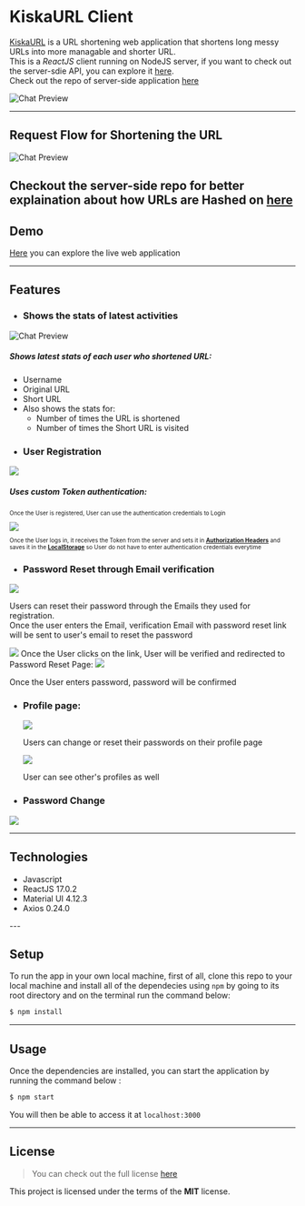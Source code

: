 KiskaURL Client
============
<!-- [![GitHub Stars](https://img.shields.io/github/stars/IgorAntun/node-chat.svg)](https://github.com/IgorAntun/node-chat/stargazers) [![GitHub Issues](https://img.shields.io/github/issues/IgorAntun/node-chat.svg)](https://github.com/IgorAntun/node-chat/issues) [![Current Version](https://img.shields.io/badge/version-1.0.7-green.svg)](https://github.com/IgorAntun/node-chat) [![Live Demo](https://img.shields.io/badge/demo-online-green.svg)](https://igorantun.com/chat) [![Gitter](https://badges.gitter.im/Join%20Chat.svg)](https://gitter.im/IgorAntun/node-chat?utm_source=badge&utm_medium=badge&utm_campaign=pr-badge) -->

<a href="http://kiska-url.herokuapp.com/" target="_blank">KiskaURL</a> is a URL shortening web application that shortens long messy URLs into more managable and shorter URL. <br/>
This is a <i>ReactJS</i> client running on NodeJS server, if you want to check out the server-sdie API, you can explore it <a href="https://kiska.herokuapp.com/" target="_blank">here</a>. <br/>
Check out the repo of server-side application <a href="https://github.com/javokhirbek1999/kiska-url-server-side" target="_blank">here</a> 


![Chat Preview](https://i.imgur.com/k1so4ss.png)

---
## Request Flow for Shortening the URL
![Chat Preview](https://i.imgur.com/5mUbTPr.jpeg)

Checkout the server-side repo for better explaination about how URLs are Hashed on <a href="https://github.com/javokhirbek1999/kiska-url-server-side#request-flow-for-shortening-the-url" target="_blank">here</a>
---
## Demo
<p><a href="https://kiska-url.herokuapp.com/" target="_blank">Here</a> you can explore the live web application</p>

---

## Features
- <h3>Shows the stats of latest activities</h3>
![Chat Preview](https://i.imgur.com/8b39bU0.png)
<h5>Shows latest stats of each user who shortened URL:</h5>
<ul>
  <li>Username</li>
  <li>Original URL</li>
  <li>Short URL</li>
  <li>Also shows the stats for:
    <ul>
    <li>Number of times the URL is shortened</li>
    <li>Number of times the Short URL is visited</li>
    </ul></li>
</ul>

- <h3>User Registration</h3>
<img src="https://i.imgur.com/25M634O.png" />
<h5>Uses custom Token authentication:</h5>
<p style="font-size: 10px">Once the User is registered, User can use the authentication credentials to Login</p>
<img src="https://i.imgur.com/ias0d1l.png"/>
<p style="font-size: 10px">Once the User logs in, it receives the Token from the server and sets it in <strong><a href="https://developer.mozilla.org/en-US/docs/Web/HTTP/Headers/Authorization" target="_blank">Authorization Headers</a></strong> and saves it in the <strong><a href="https://developer.mozilla.org/en-US/docs/Web/API/Window/localStorage" target="_blank">LocalStorage</a></strong> so User do not have to enter authentication credentials everytime</p>

- <h3>Password Reset through Email verification</h3>
<img src="https://i.imgur.com/cWWJKcK.png" />
<p>Users can reset their password through the Emails they used for registration.<br/>Once the user enters the Email, verification Email with password reset link will be sent to user's email to reset the password</p>
<img src="https://i.imgur.com/mnWbiZm.jpg" />
Once the User clicks on the link, User will be verified and redirected to Password Reset Page:
<img src="https://i.imgur.com/g742ajm.png" />
<p>Once the User enters password, password will be confirmed</p>

- <h3>Profile page:</h3>
  <img src="https://i.imgur.com/VHsZIF7.png" />
  <p>Users can change or reset their passwords on their profile page</p>
  <img src="https://i.imgur.com/X9zNXk7.png" />
  <p>User can see other's profiles as well</p>
- <h3>Password Change</h3>
<img src="https://i.imgur.com/erNRRyX.png" />


---
## Technologies
- Javascript
- ReactJS 17.0.2
- Material UI 4.12.3
- Axios 0.24.0
</ul>
---

## Setup
To run the app in your own local machine, first of all, clone this repo to your local machine and install all of the dependecies using `npm` by going to its root directory and on the terminal run the command below:
```bash
$ npm install
```
---

## Usage
Once the dependencies are installed, you can start the application by running the command below : 
```bash 
$ npm start
``` 
You will then be able to access it at `localhost:3000`

---

## License
>You can check out the full license [here](https://github.com/javokhirbek1999/kiska-url-server-side/blob/main/LICENSE)

This project is licensed under the terms of the **MIT** license.
